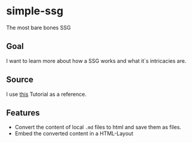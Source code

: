 # simple-ssg
The most bare bones SSG

## Goal
I want to learn more about how a SSG works and what it´s intricacies are.

## Source
I use [this](https://betterprogramming.pub/how-to-build-a-simple-static-site-generator-using-node-js-6425b71272e0) Tutorial as a reference.

## Features
- Convert the content of local `.md` files to html and save them as files. 
- Embed the converted content in a HTML-Layout